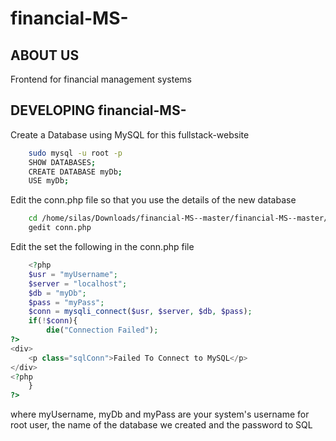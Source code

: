 # financial-MS-
## ABOUT US
Frontend for financial management systems
## DEVELOPING financial-MS-
Create a Database using MySQL for this fullstack-website
```bash
	sudo mysql -u root -p 
	SHOW DATABASES;
	CREATE DATABASE myDb;
	USE myDb;
```
Edit the conn.php file so that you use the details of the new database
```bash 
	cd /home/silas/Downloads/financial-MS--master/financial-MS--master/
	gedit conn.php
```
Edit the set the following in the conn.php file
```php
	<?php
	$usr = "myUsername";
	$server = "localhost";
	$db = "myDb";
	$pass = "myPass";
	$conn = mysqli_connect($usr, $server, $db, $pass);
	if(!$conn){
		die("Connection Failed");
?>
<div>
	<p class="sqlConn">Failed To Connect to MySQL</p>	
</div>
<?php
	}
?>
```
where myUsername, myDb and myPass are your system's username for root user, the name of the database we created and the password to SQL
